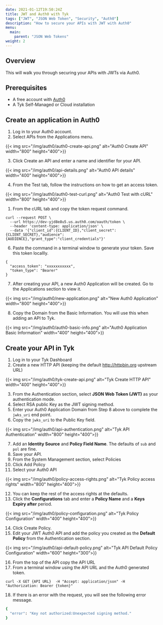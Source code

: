 ```yaml
---
date: 2021-01-12T19:50:24Z
title: JWT and Auth0 with Tyk
tags: ["JWT", "JSON Web Token", "Security", "Auth0"]
description: "How to secure your APIs with JWT with Auth0"
menu:
  main:
    parent: "JSON Web Tokens"
weight: 2
---
```


## Overview
This will walk you through securing your APIs with JWTs via Auth0.

## Prerequisites

* A free account with [Auth0](https://auth0.com/)
* A Tyk Self-Managed or Cloud installation

## Create an application in Auth0

1. Log in to your Auth0 account.
2. Select APIs from the Applications menu.

{{< img src="/img/auth0/auth0-create-api.png" alt="Auth0 Create API" width="800" height="400">}}

3. Click Create an API and enter a name and identifier for your API.

{{< img src="/img/auth0/api-details.png" alt="Auth0 API details" width="400" height="400">}}

4. From the Test tab, follow the instructions on how to get an access token.

{{< img src="/img/auth0/auth0-test-curl.png" alt="Auth0 Test with cURL" width="800" height="400">}}

1. From the cURL tab and copy the token request command.

```.curl
curl --request POST \
  --url https://dev-yjd8e8u5.us.auth0.com/oauth/token \
  --header 'content-type: application/json' \
  --data '{"client_id":{CLIENT_ID},"client_secret":{CLIENT_SECRET},"audience":{AUDIENCE},"grant_type":"client_credentials"}'
```

6. Paste the command in a terminal window to generate your token. Save this token locallly.

```.curl
{
  "access_token": "xxxxxxxxxxx",
  "token_type": "Bearer"
}
```
7. After creating your API, a new Auth0 Application will be created. Go to the Applications section to view it.

{{< img src="/img/auth0/new-application.png" alt="New Auth0 Application" width="800" height="400">}}

8. Copy the Domain from the Basic Information. You will use this when adding an API to Tyk.

{{< img src="/img/auth0/auth0-basic-info.png" alt="Auth0 Application Basic Information" width="400" height="400">}}

## Create your API in Tyk

1. Log in to your Tyk Dashboard
2. Create a new HTTP API (keeping the default http://httpbin.org upstream URL)

{{< img src="/img/auth0/tyk-create-api.png" alt="Tyk Create HTTP API" width="400" height="400">}}

3. From the Authentication section, select **JSON Web Token (JWT)** as your authentication mode.
4. Select RSA public Key as the JWT signing method.
5. Enter your Auth0 Application Domain from Step 8 above to complete the `jwks_uri` end point.
6. Copy the `jwks_uri` to the Public Key field. 

{{< img src="/img/auth0/api-authentication.png" alt="Tyk API Authentication" width="800" height="400">}}

7. Add an **Identity Source** and **Policy Field Name**. The defaults of `sub` and `pol` are fine.
8. Save your API.
9. From the System Management section, select Policies
10. Click Add Policy
11. Select your Auth0 API

{{< img src="/img/auth0/policy-access-rights.png" alt="Tyk Policy access rights" width="800" height="400">}}

12.  You can keep the rest of the access rights at the defaults.
13.  Click the **Configurations** tab and enter a **Policy Name** and a **Keys Expiry after** period.

{{< img src="/img/auth0/policy-configuration.png" alt="Tyk Policy Configuration" width="400" height="400">}}

14. Click Create Policy.
15. Edit your JWT Auth0 API and add the policy you created as the **Default Policy** from the Authentication section.

{{< img src="/img/auth0/api-default-policy.png" alt="Tyk API Default Policy Configuration" width="600" height="300">}}

16. From the top of the API copy the API URL
17. From a terminal window using the API URL and the Auth0 generated token.

```.curl
curl -X GET {API URL}  -H "Accept: application/json" -H "Authorization: Bearer {token}"
```
18. If there is an error with the request, you will see the following error message.

```.bash
{
  "error": "Key not authorized:Unexpected signing method."
}
```